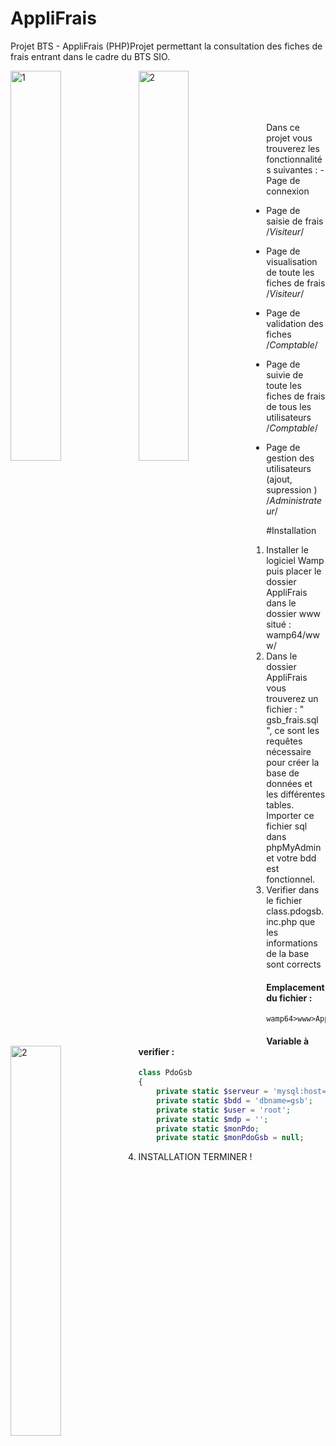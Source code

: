 # AppliFrais
Projet BTS - AppliFrais (PHP)Projet permettant la consultation des fiches de frais entrant dans le cadre du BTS SIO.
<p>
<img align="left" width="40%" alt="1" src="http://www.adam-guillon.fr/img/gsb/slider/v_saisirFrais.png">
<img align="left" width="40%" alt="2" src="http://www.adam-guillon.fr/img/gsb/slider/v_voirFrais.png">
  <br>
<img align="left" width="40%" alt="2" src="http://www.adam-guillon.fr/img/gsb/slider/c_validationFiche.png">
</p>
<br>
<br>
<br>
Dans ce projet vous trouverez les fonctionnalités suivantes :
  - Page de connexion
  
  - Page de saisie de frais /*Visiteur*/
  - Page de visualisation de toute les fiches de frais /*Visiteur*/
  
   - Page de validation des fiches /*Comptable*/
   - Page de suivie de toute les fiches de frais de tous les utilisateurs /*Comptable*/
   
   - Page de gestion des utilisateurs (ajout, supression ) /*Administrateur*/

#Installation

1. Installer le logiciel Wamp puis placer le dossier AppliFrais dans le dossier www situé : wamp64/www/
2. Dans le dossier AppliFrais vous trouverez un fichier : " gsb_frais.sql ", ce sont les requêtes nécessaire pour créer la base de             données et les différentes tables.
    Importer ce fichier sql dans phpMyAdmin et votre bdd est fonctionnel.
3. Verifier dans le fichier class.pdogsb.inc.php que les informations de la base sont corrects
#### Emplacement du fichier :
```shell
wamp64>www>AppliFrais>models>class.pdogsb.inc.php
  ```
  
#### Variable à verifier :
```php
class PdoGsb
{
    private static $serveur = 'mysql:host=localhost';
    private static $bdd = 'dbname=gsb';
    private static $user = 'root';
    private static $mdp = '';
    private static $monPdo;
    private static $monPdoGsb = null;
  ```
 4. INSTALLATION TERMINER ! 
